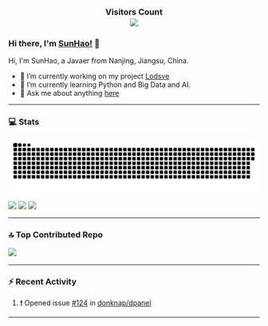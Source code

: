 <div>
  <h3 align="center"> 
    Visitors Count<br>
    <img align="center" src="https://profile-counter.glitch.me/sunhao-java/count.svg" />
  </h3>
</div>

### Hi there, I'm [SunHao!](https://www.crazy-coder.cn/) 👋

Hi, I'm SunHao, a Javaer from Nanjing, Jiangsu, China.

- 🔭 I’m currently working on my project [Lodsve](https://github.com/lodsve)
- 🌱 I’m currently learning Python and Big Data and AI.
- 💬 Ask me about anything [here](https://github.com/sunhao-java/sunhao-java/issues)

***

### 💻 Stats
![](https://raw.githubusercontent.com/sunhao-java/sunhao-java/output/github-contribution-grid-snake-dark.svg)

![](https://streak-stats.demolab.com/?user=sunhao-java&theme=dark&hide_border=&date_format=%5BY.%5Dn.j)
![](https://github-readme-stats-git-masterorgs-github-readme-stats-team.vercel.app/api?username=sunhao-java&show_icons=true&count_private=true&include_orgs=true&theme=dark)
![](https://github-readme-stats-git-masterorgs-github-readme-stats-team.vercel.app/api/top-langs/?username=sunhao-java&include_orgs=true&layout=compact&theme=dark&langs_count=10)

***

### 🔝 Top Contributed Repo
![](https://github-contributor-stats.vercel.app/api?username=sunhao-java&limit=5&theme=dark&combine_all_yearly_contributions=true)

***

### :zap: Recent Activity
<!--START_SECTION:activity-->
1. ❗ Opened issue [#124](https://github.com/donknap/dpanel/issues/124) in [donknap/dpanel](https://github.com/donknap/dpanel)
<!--END_SECTION:activity-->

***
